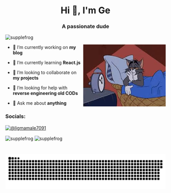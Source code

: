 <h1 align="center">Hi 👋, I'm Ge</h1>
<h3 align="center">A passionate dude</h3>

<p align="left"> <img src="https://komarev.com/ghpvc/?username=supplefrog&label=Profile%20views&color=0e75b6&style=flat" alt="supplefrog" /> </p>
<img align="right" src="images.jpeg" /></p>

- 🔭 I’m currently working on **my blog**

- 🌱 I’m currently learning **React.js**

- 👯 I’m looking to collaborate on **my projects**

- 🤝 I’m looking for help with **reverse engineering old CODs**

- 💬 Ask me about **anything**

<h3 align="left">Socials:</h3>
<p align="left">
<a href="https://www.youtube.com/c/@ligmamale7091" target="blank"><img align="center" src="https://raw.githubusercontent.com/rahuldkjain/github-profile-readme-generator/master/src/images/icons/Social/youtube.svg" alt="@ligmamale7091" height="30" width="40" /></a>
</p>

<p><img align="center" src="https://github-readme-stats.vercel.app/api/top-langs?username=supplefrog&show_icons=true&locale=en&layout=compact" alt="supplefrog" />
  <img align="center" src="https://github-readme-streak-stats.herokuapp.com/?user=supplefrog&" alt="supplefrog" /></p>

###

<br clear="both">

<img src="https://raw.githubusercontent.com/supplefrog/supplefrog/output/snake.svg" alt="Snake animation" />

###
